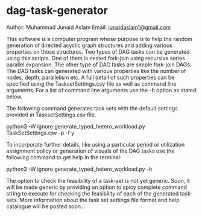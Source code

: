 # dag-task-generator
Author: Muhammad Junaid Aslam
Email: junaidaslam1@gmail.com

This software is a computer program whose purpose is to help the random generation of directed acyclic graph structures and adding
various properties on those structures. Two types of DAG tasks can be generated using this scripts. One of them is nested fork-join using recursive series parallel expansion. The other type of DAG tasks are simple fork-join DAGs. The DAG tasks can generated with various properties like the number of nodes, depth, parallelism etc. A full detail of such properties can be specified using the TasksetSettings.csv file as well as command line arguments. For a list of command line arguments use the -h option as stated below.

The following command generates task sets with the default settings provided in TasksetSettings.csv file.

python3 -W ignore generate_typed_hetero_workload.py TaskSetSettings.csv -p -f y

To incorporate further details, like using a particular period or utilization assignment policy or generation of visuals of the DAG tasks
use the following command to get help in the terminal:

python3 -W ignore generate_typed_hetero_workload.py -h

The option to check the feasibility of a task-set is not yet generic. Soon, it will be made generic by providing an option to spicy complete command string to execute for checking the feasibility of each of the generated task-sets.
More information about the task set settings file format and help catalogue will be posted soon...
